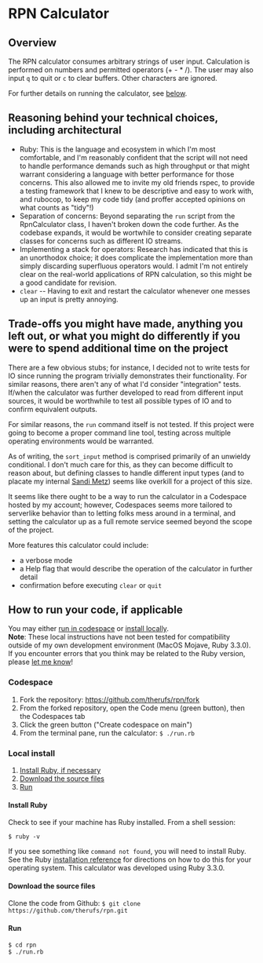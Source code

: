 # RPN Calculator

## Overview

The RPN calculator consumes arbitrary strings of user input. Calculation is performed on numbers and permitted operators (+ - * /). The user may also input `q` to quit or `c` to clear buffers. Other characters are ignored.

For further details on running the calculator, see [below](#how-to-run-your-code-if-applicable).

## Reasoning behind your technical choices, including architectural

- Ruby: This is the language and ecosystem in which I'm most comfortable, and I'm reasonably confident that the script will not need to handle performance demands such as high throughput or that might warrant considering a language with better performance for those concerns. This also allowed me to invite my old friends rspec, to provide a testing framework that I knew to be descriptive and easy to work with, and rubocop, to keep my code tidy (and proffer accepted opinions on what counts as "tidy"!)
- Separation of concerns: Beyond separating the `run` script from the RpnCalculator class, I haven't broken down the code further. As the codebase expands, it would be wortwhile to consider creating separate classes for concerns such as different IO streams.
- Implementing a stack for operators: Research has indicated that this is an unorthodox choice; it does complicate the implementation more than simply discarding superfluous operators would. I admit I'm not entirely clear on the real-world applications of RPN calculation, so this might be a good candidate for revision.
- `clear` -- Having to exit and restart the calculator whenever one messes up an input is pretty annoying.

## Trade-offs you might have made, anything you left out, or what you might do differently if you were to spend additional time on the project

There are a few obvious stubs; for instance, I decided not to write tests for IO since running the program trivially demonstrates their functionality. For similar reasons, there aren't any of what I'd consider "integration" tests. If/when the calculator was further developed to read from different input sources, it would be worthwhile to test all possible types of IO and to confirm equivalent outputs.

For similar reasons, the `run` command itself is not tested. If this project were going to become a proper command line tool, testing across multiple operating environments would be warranted.

As of writing, the `sort_input` method is comprised primarily of an unwieldy conditional. I don't much care for this, as they can become difficult to reason about, but defining classes to handle different input types (and to placate my internal [Sandi Metz](https://www.poodr.com/)) seems like overkill for a project of this size.

It seems like there ought to be a way to run the calculator in a Codespace hosted by my account; however, Codespaces seems more tailored to serverlike behavior than to letting folks mess around in a terminal, and setting the calculator up as a full remote service seemed beyond the scope of the project.

More features this calculator could include:
  - a verbose mode
  - a Help flag that would describe the operation of the calculator in further detail
  - confirmation before executing `clear` or `quit`

## How to run your code, if applicable

You may either [run in codespace](#codespace) or [install locally](#local-install).  
**Note**: These local instructions have not been tested for compatibility outside of my own development environment (MacOS Mojave, Ruby 3.3.0). If you encounter errors that you think may be related to the Ruby version, please [let me know](mailto:rcfreese@gmail.com)!

### Codespace

1. Fork the repository: <https://github.com/therufs/rpn/fork>
1. From the forked repository, open the Code menu (green button), then the Codespaces tab
1. Click the green button ("Create codespace on main")
1. From the terminal pane, run the calculator: `$ ./run.rb`

### Local install

1. [Install Ruby, if necessary](#install-ruby)
2. [Download the source files](#download-the-source-files)
3. [Run](#run)

#### Install Ruby

Check to see if your machine has Ruby installed. From a shell session:

`$ ruby -v`

If you see something like `command not found`, you will need to install Ruby. See the Ruby [installation reference](https://www.ruby-lang.org/en/documentation/installation/) for directions on how to do this for your operating system. This calculator was developed using Ruby 3.3.0.

#### Download the source files

Clone the code from Github: `$ git clone https://github.com/therufs/rpn.git`

#### Run

```
$ cd rpn
$ ./run.rb
```
